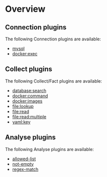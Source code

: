 # Overview


## Connection plugins

The following Connection plugins are available:
  - [mysql](../reference/connection/mysql)
  - [docker:exec](../reference/connection/docker-exec)

## Collect plugins

The following Collect/Fact plugins are available:
  - [database:search](../reference/collect/database-search)
  - [docker:command](../reference/collect/docker-command)
  - [docker:images](../reference/collect/docker-images)
  - [file:lookup](../reference/collect/file-lookup)
  - [file:read](../reference/collect/file-read)
  - [file:read:multiple](../reference/collect/file-read-multiple)
  - [yaml:key](../reference/collect/yaml-key)

## Analyse plugins

The following Analyse plugins are available:
  - [allowed-list](../reference/analyse/allowed-list)
  - [not-empty](../reference/analyse/not-empty)
  - [regex-match](../reference/analyse/regex-match)
